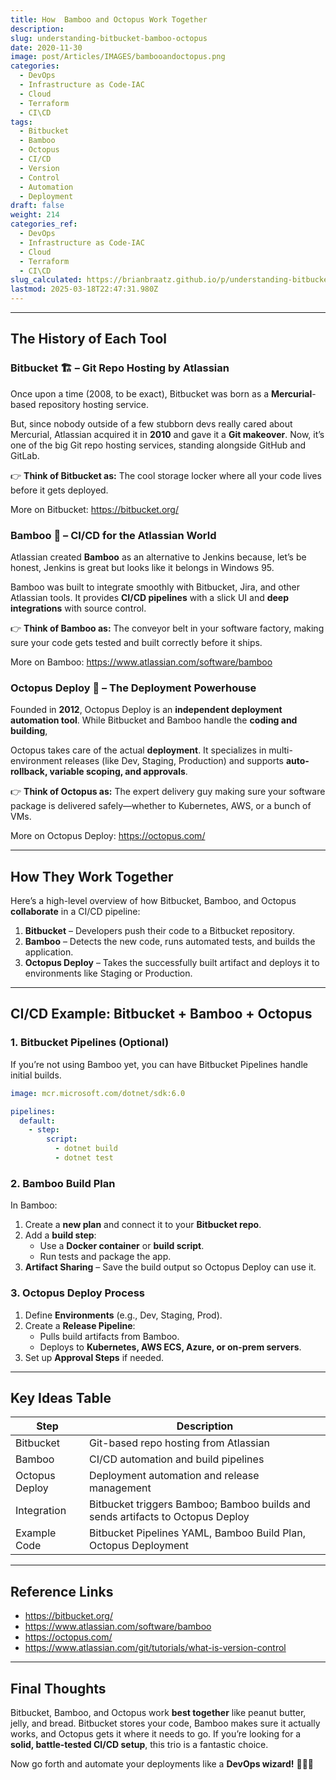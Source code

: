 ```yaml
---
title: How  Bamboo and Octopus Work Together
description: 
slug: understanding-bitbucket-bamboo-octopus
date: 2020-11-30
image: post/Articles/IMAGES/bambooandoctopus.png
categories:
  - DevOps
  - Infrastructure as Code-IAC
  - Cloud
  - Terraform
  - CI\CD
tags:
  - Bitbucket
  - Bamboo
  - Octopus
  - CI/CD
  - Version
  - Control
  - Automation
  - Deployment
draft: false
weight: 214
categories_ref:
  - DevOps
  - Infrastructure as Code-IAC
  - Cloud
  - Terraform
  - CI\CD
slug_calculated: https://brianbraatz.github.io/p/understanding-bitbucket-bamboo-octopus
lastmod: 2025-03-18T22:47:31.980Z
---
```

<!-- 
# Understanding Bitbucket + Bamboo + Octopus, Their History and How They Relate to Each Other with Example Code

## Introduction

Alright, buckle up, because we’re about to take a ride through the magical world of **Bitbucket, Bamboo, and Octopus Deploy**—the ultimate power trio of modern software deployment. If you’ve ever wondered how these three work together like a rock band of DevOps, this article is for you. 🎸🔥

We’ll cover:

- The **history** of each tool (because knowing where they came from makes you sound smart in meetings 😎).
- How they **connect** and work together.
- Example **CI/CD pipelines** using these tools.
- Why Octopus Deploy is **not** a seafood restaurant. 🐙

Let’s dive in!
-->

***

## The History of Each Tool

### **Bitbucket 🏗️ – Git Repo Hosting by Atlassian**

Once upon a time (2008, to be exact), Bitbucket was born as a **Mercurial**-based repository hosting service.

But, since nobody outside of a few stubborn devs really cared about Mercurial, Atlassian acquired it in **2010** and gave it a **Git makeover**. Now, it’s one of the big Git repo hosting services, standing alongside GitHub and GitLab.

👉 **Think of Bitbucket as:** The cool storage locker where all your code lives before it gets deployed.

More on Bitbucket: https://bitbucket.org/

### **Bamboo 🎋 – CI/CD for the Atlassian World**

Atlassian created **Bamboo** as an alternative to Jenkins because, let’s be honest, Jenkins is great but looks like it belongs in Windows 95.

Bamboo was built to integrate smoothly with Bitbucket, Jira, and other Atlassian tools. It provides **CI/CD pipelines** with a slick UI and **deep integrations** with source control.

👉 **Think of Bamboo as:** The conveyor belt in your software factory, making sure your code gets tested and built correctly before it ships.

More on Bamboo: https://www.atlassian.com/software/bamboo

### **Octopus Deploy 🐙 – The Deployment Powerhouse**

Founded in **2012**, Octopus Deploy is an **independent deployment automation tool**. While Bitbucket and Bamboo handle the **coding and building**,

Octopus takes care of the actual **deployment**. It specializes in multi-environment releases (like Dev, Staging, Production) and supports **auto-rollback, variable scoping, and approvals**.

👉 **Think of Octopus as:** The expert delivery guy making sure your software package is delivered safely—whether to Kubernetes, AWS, or a bunch of VMs.

More on Octopus Deploy: https://octopus.com/

***

## How They Work Together

Here’s a high-level overview of how Bitbucket, Bamboo, and Octopus **collaborate** in a CI/CD pipeline:

1. **Bitbucket** – Developers push their code to a Bitbucket repository.
2. **Bamboo** – Detects the new code, runs automated tests, and builds the application.
3. **Octopus Deploy** – Takes the successfully built artifact and deploys it to environments like Staging or Production.

***

## CI/CD Example: Bitbucket + Bamboo + Octopus

### **1. Bitbucket Pipelines (Optional)**

If you’re not using Bamboo yet, you can have Bitbucket Pipelines handle initial builds.

```yaml
image: mcr.microsoft.com/dotnet/sdk:6.0

pipelines:
  default:
    - step:
        script:
          - dotnet build
          - dotnet test
```

### **2. Bamboo Build Plan**

In Bamboo:

1. Create a **new plan** and connect it to your **Bitbucket repo**.
2. Add a **build step**:
   * Use a **Docker container** or **build script**.
   * Run tests and package the app.
3. **Artifact Sharing** – Save the build output so Octopus Deploy can use it.

### **3. Octopus Deploy Process**

1. Define **Environments** (e.g., Dev, Staging, Prod).
2. Create a **Release Pipeline**:
   * Pulls build artifacts from Bamboo.
   * Deploys to **Kubernetes, AWS ECS, Azure, or on-prem servers**.
3. Set up **Approval Steps** if needed.

***

## **Key Ideas Table**

| Step           | Description                                                                    |
| -------------- | ------------------------------------------------------------------------------ |
| Bitbucket      | Git-based repo hosting from Atlassian                                          |
| Bamboo         | CI/CD automation and build pipelines                                           |
| Octopus Deploy | Deployment automation and release management                                   |
| Integration    | Bitbucket triggers Bamboo; Bamboo builds and sends artifacts to Octopus Deploy |
| Example Code   | Bitbucket Pipelines YAML, Bamboo Build Plan, Octopus Deployment                |

***

## **Reference Links**

* https://bitbucket.org/
* https://www.atlassian.com/software/bamboo
* https://octopus.com/
* https://www.atlassian.com/git/tutorials/what-is-version-control

***

## **Final Thoughts**

Bitbucket, Bamboo, and Octopus work **best together** like peanut butter, jelly, and bread. Bitbucket stores your code, Bamboo makes sure it actually works, and Octopus gets it where it needs to go. If you’re looking for a **solid, battle-tested CI/CD setup**, this trio is a fantastic choice.

Now go forth and automate your deployments like a **DevOps wizard!** 🧙‍♂️✨
